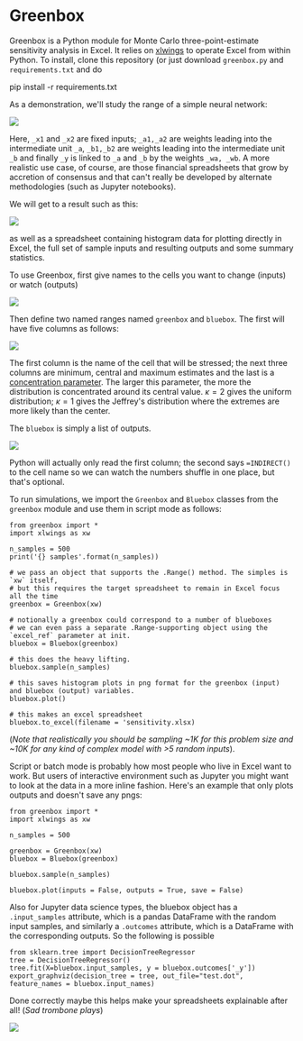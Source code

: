 # Greenbox

Greenbox is a Python module for Monte Carlo three-point-estimate sensitivity analysis in Excel. It relies on [xlwings](https://www.xlwings.org/) to operate Excel from within Python. To install, clone this repository (or just download `greenbox.py` and `requirements.txt` and do

   pip install -r requirements.txt

As a demonstration, we'll study the range of a simple neural network:

![](https://github.com/asemic-horizon/stanton/blob/master/net1.png)

Here, `_x1` and `_x2` are fixed inputs; `_a1,_a2` are weights leading into the intermediate unit `_a`, `_b1,_b2` are weights leading into the intermediate unit `_b` and finally `_y` is linked to `_a` and `_b` by the weights `_wa, _wb`. A more realistic use case, of course, are those financial spreadsheets that grow by accretion of consensus and that can't really be developed by alternate methodologies (such as Jupyter notebooks).

We will get to a result such as this:

![](https://github.com/asemic-horizon/stanton/blob/master/output%20_y.png)

as well as a spreadsheet containing histogram data for plotting directly in Excel, the full set of sample inputs and resulting outputs and some summary statistics.

To use Greenbox, first give names to the cells you want to change (inputs) or watch (outputs)

![](https://github.com/asemic-horizon/stanton/blob/master/cell_names.png)

Then define two named ranges named `greenbox` and `bluebox`. The first will have five columns as follows:

![](https://github.com/asemic-horizon/stanton/blob/master/greenbox.png)

The first column is the name of the cell that will be stressed; the next three columns are minimum, central and maximum estimates and the last is a [concentration parameter](https://en.wikipedia.org/wiki/Beta_distribution#Mode_and_concentration). The larger this parameter, the more the distribution is concentrated around its central value. $\kappa = 2$ gives the uniform distribution; $\kappa=1$ gives the Jeffrey's distribution where the extremes are more likely than the center.

The `bluebox` is simply a list of outputs.

![](https://github.com/asemic-horizon/stanton/blob/master/bluebox.png)

Python will actually only read the first column; the second says `=INDIRECT()` to the cell name so we can watch the numbers shuffle in one place, but that's optional.

To run simulations, we import the `Greenbox` and `Bluebox` classes from the `greenbox` module and use them in script mode as follows:

    from greenbox import *
    import xlwings as xw

    n_samples = 500
    print('{} samples'.format(n_samples))

    # we pass an object that supports the .Range() method. The simples is `xw` itself,
    # but this requires the target spreadsheet to remain in Excel focus all the time
    greenbox = Greenbox(xw)

    # notionally a greenbox could correspond to a number of blueboxes
    # we can even pass a separate .Range-supporting object using the  `excel_ref` parameter at init.
    bluebox = Bluebox(greenbox)

    # this does the heavy lifting.
    bluebox.sample(n_samples)

    # this saves histogram plots in png format for the greenbox (input) and bluebox (output) variables.
    bluebox.plot()

    # this makes an excel spreadsheet
    bluebox.to_excel(filename = 'sensitivity.xlsx)

(*Note that realistically you should be sampling ~1K for this problem size and  ~10K for any kind of complex model with >5 random inputs*).

Script or batch mode is probably how most people who live in Excel want to work. But users of interactive environment such as Jupyter you might want to look at the data in a more inline fashion. Here's an example that only plots outputs and doesn't save any pngs:

    from greenbox import *
    import xlwings as xw

    n_samples = 500

    greenbox = Greenbox(xw)
    bluebox = Bluebox(greenbox)

    bluebox.sample(n_samples)

    bluebox.plot(inputs = False, outputs = True, save = False)


Also for Jupyter data science types, the bluebox object has a `.input_samples` attribute, which is a pandas DataFrame with the random input samples, and similarly a `.outcomes` attribute, which is a DataFrame with the corresponding outputs. So the following is possible

    from sklearn.tree import DecisionTreeRegressor
    tree = DecisionTreeRegressor()
    tree.fit(X=bluebox.input_samples, y = bluebox.outcomes['_y'])
    export_graphviz(decision_tree = tree, out_file="test.dot", feature_names = bluebox.input_names)

 Done correctly maybe this helps make your spreadsheets explainable after all! (*Sad trombone plays*)

![](https://github.com/asemic-horizon/stanton/blob/master/tree.png)
